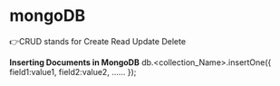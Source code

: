 # mongoDB

👉CRUD stands for Create Read Update Delete

**Inserting Documents in MongoDB**
db.<collection_Name>.insertOne({
field1:value1,
field2:value2,
......
});
